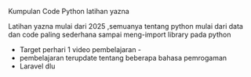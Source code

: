 Kumpulan Code Python latihan yazna

Latihan yazna mulai dari 2025 ,semuanya tentang python mulai dari data dan code paling sederhana sampai meng-import library pada python
- Target perhari 1 video pembelajaran -
- pembelajaran terupdate tentang beberapa bahasa pemrogaman
- Laravel dlu
  
